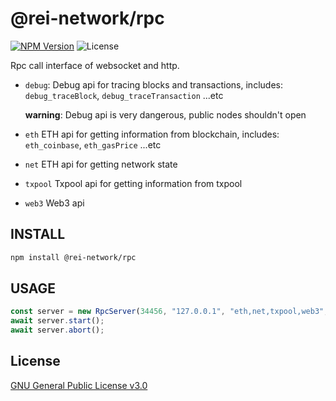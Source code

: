# @rei-network/rpc

[![NPM Version](https://img.shields.io/npm/v/@rei-network/rpc)](https://www.npmjs.org/package/@rei-network/rpc)
![License](https://img.shields.io/npm/l/@rei-network/rpc)

Rpc call interface of websocket and http.

- `debug`: Debug api for tracing blocks and transactions, includes: `debug_traceBlock`, `debug_traceTransaction` ...etc

  **warning**: Debug api is very dangerous, public nodes shouldn't open

- `eth` ETH api for getting information from blockchain, includes: `eth_coinbase`, `eth_gasPrice` ...etc
- `net` ETH api for getting network state
- `txpool` Txpool api for getting information from txpool
- `web3` Web3 api

## INSTALL

```sh
npm install @rei-network/rpc
```

## USAGE

```ts
const server = new RpcServer(34456, "127.0.0.1", "eth,net,txpool,web3", node);
await server.start();
await server.abort();
```

## License

[GNU General Public License v3.0](https://www.gnu.org/licenses/gpl-3.0.en.html)
